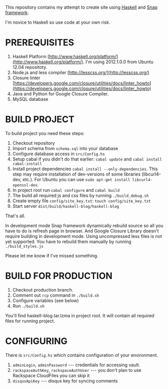 This repository contains my attempt to create site using [Haskell](http://haskell.org/) 
and [Snap framework](http://snapframework.com/).

I'm novice to Haskell so use code at your own risk.

PREREQUISITES
=============

1. Haskell Platform [http://www.haskell.org/platform/](http://www.haskell.org/platform/). I'm using 2012.1.0.0 from Ubuntu 12.04 repositoty.
2. Node.js and less compiler [http://lesscss.org/](http://lesscss.org/)
3. Closure linter [https://developers.google.com/closure/utilities/docs/linter_howto](https://developers.google.com/closure/utilities/docs/linter_howto)
4. Java and Python for Google Closure Compiler.
5. MySQL database

BUILD PROJECT
=============


To build project you need these steps:

1. Checkout repository
2. Import schema from `schema.sql` into your database
3. Configure database access in `src/Config.hs`
4. Setup cabal if you didn't do that earlier: `cabal update` and `cabal install cabal-install`
5. Install project dependencies `cabal install --only-dependencies`. This step may require installation of dev-versions
of some libraries (libcurl4-dev, etc.). For Ubuntu you can use `sudo apt-get install libcurl4-openssl-dev`.
6. In project root run `cabal configure` and `cabal build`
7. The build all required js and css files by running `./build_debug.sh`
8. Create empty file `config/site_key.txt`: `touch config/site_key.txt`
9. Start server `dist/build/haskell-blog/haskell-blog`

That's all.

In development mode Snap framework dynamically rebuild source so all you
have to do is refresh page in browser. And Google Closure Library doesn't
require building in development mode.
Using uncompressed less files is not yet supported. You have to rebuild them
manually by running `./build_styles.js`

Please let me know if I've missed something.

BUILD FOR PRODUCTION
====================

1. Checkout production branch.
2. Comment out `rcp` command in `./build.sh`
3. Configure variables (see below)
4. Run `./build.sh`

You'll find haskell-blog.tar.lzma in project root.
It will contain all required files for running project.

CONFIGURING
===========

There is `src/Config.hs` which contains configuration of your environment.

1. `adminLogin`, `adminPassword` --- credentials for accessing vault.
2. `rackspaceAuthKey`, `rackspaceAuthUser` --- you don't plan to use Rackspace CloudFiles you can skip it
3. `disqusApiKey` --- disqus key for syncing comments
